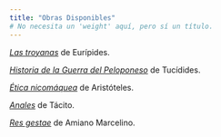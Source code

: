 ```yaml
---
title: "Obras Disponibles"
# No necesita un 'weight' aquí, pero sí un título.
---
```



<div class="intro-right">
<div class="intro-right">
  <p><a href="troyanas-euripides"><em>Las troyanas</em></a> de Eurípides.</p>
  <p><a href="guerra-del-peloponeso/"><em>Historia de la Guerra del Peloponeso</em></a> de Tucídides.</p>
  <p><a href="etica-nicomaquea"><em>Ética nicomáquea</em></a> de Aristóteles.</p>
  <p><a href="anales-de-tacito/"><em>Anales</em></a> de Tácito.</p>
  <p><a href="res-gestae/"><em>Res gestae</em></a> de Amiano Marcelino.</p>
</div>
</div>
